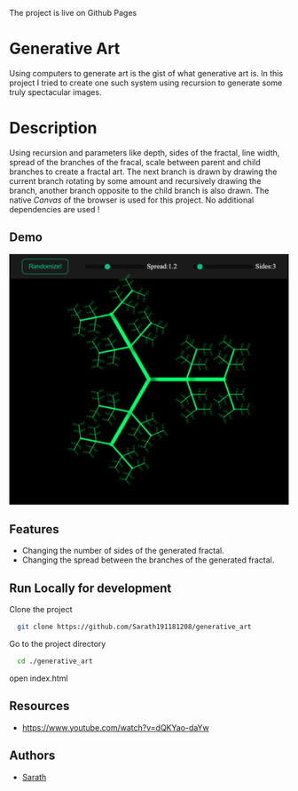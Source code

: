 The project is live on Github Pages

# Generative Art
Using computers to generate art is the gist of what generative art is. In this project I tried to create one such system using recursion to generate some truly spectacular images.

# Description
Using recursion and parameters like depth, sides of the fractal, line width, spread of the branches of the fracal, scale between parent and child branches to create a fractal art. The next branch is drawn by drawing the current branch rotating by some amount and recursively drawing the branch, another branch opposite to the child branch is also drawn. The native *Canvas* of the browser is used for this project. No additional dependencies are used !

## Demo

![Image](./images/Screenshot.png)

## Features

- Changing the number of sides of the generated fractal.
- Changing the spread between the branches of the generated fractal.

## Run Locally for development

Clone the project

```bash
  git clone https://github.com/Sarath191181208/generative_art
```

Go to the project directory

```bash
  cd ./generative_art
```

open index.html

## Resources
- https://www.youtube.com/watch?v=dQKYao-daYw


## Authors

- [Sarath](https://www.github.com/https://github.com/Sarath191181208)
